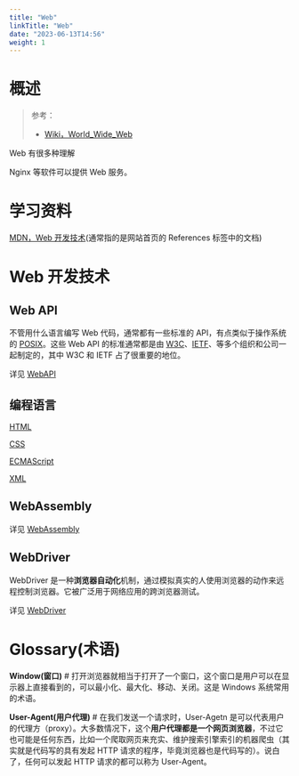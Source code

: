 ```yaml
---
title: "Web"
linkTitle: "Web"
date: "2023-06-13T14:56"
weight: 1
---
```


# 概述

> 参考：
>
> - [Wiki，World_Wide_Web](https://en.wikipedia.org/wiki/World_Wide_Web)

Web 有很多种理解

Nginx 等软件可以提供 Web 服务。

# 学习资料

[MDN，Web 开发技术](https://developer.mozilla.org/en-US/docs/Web)(通常指的是网站首页的 References 标签中的文档)

# Web 开发技术

## Web API

不管用什么语言编写 Web 代码，通常都有一些标准的 API，有点类似于操作系统的 [POSIX](/docs/1.操作系统/Operating%20system/POSIX.md)。这些 Web API 的标准通常都是由 [W3C](/docs/x_标准化/Internet/W3C.md)、[IETF](/docs/x_标准化/Internet/IETF.md)、等多个组织和公司一起制定的，其中 W3C 和 IETF 占了很重要的地位。

详见 [WebAPI](/docs/Web/WebAPI/WebAPI.md)

## 编程语言

[HTML](/docs/2.编程/标记语言/HTML.md)

[CSS](/docs/2.编程/标记语言/CSS.md)

[ECMAScript](/docs/2.编程/高级编程语言/ECMAScript/ECMAScript.md)

[XML](/docs/2.编程/标记语言/XML.md)

## WebAssembly

详见 [WebAssembly](/docs/Web/WebAssembly.md)

## WebDriver

WebDriver 是一种**浏览器自动化**机制，通过模拟真实的人使用浏览器的动作来远程控制浏览器。它被广泛用于网络应用的跨浏览器测试。

详见 [WebDriver](/docs/Web/WebDriver/WebDriver.md)

# Glossary(术语)

**Window(窗口)** # 打开浏览器就相当于打开了一个窗口，这个窗口是用户可以在显示器上直接看到的，可以最小化、最大化、移动、关闭。这是 Windows 系统常用的术语。

**User-Agent(用户代理)** # 在我们发送一个请求时，User-Agetn 是可以代表用户的代理方（proxy）。大多数情况下，这个**用户代理都是一个网页浏览器**，不过它也可能是任何东西，比如一个爬取网页来充实、维护搜索引擎索引的机器爬虫（其实就是代码写的具有发起 HTTP 请求的程序，毕竟浏览器也是代码写的）。说白了，任何可以发起 HTTP 请求的都可以称为 User-Agent。

